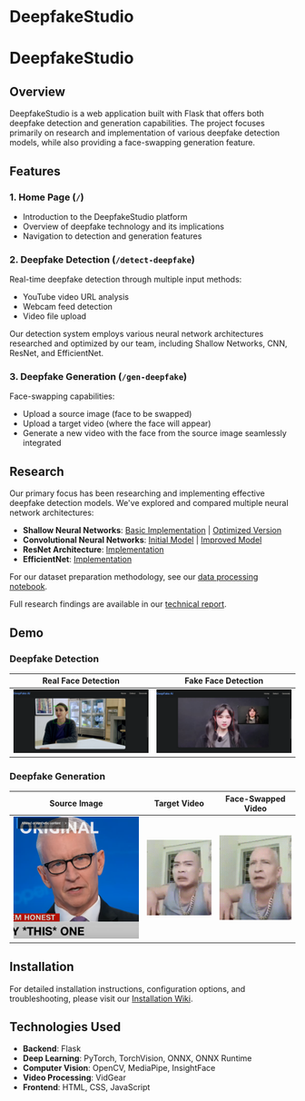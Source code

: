 # DeepfakeStudio

# DeepfakeStudio

## Overview
DeepfakeStudio is a web application built with Flask that offers both deepfake detection and generation capabilities. The project focuses primarily on research and implementation of various deepfake detection models, while also providing a face-swapping generation feature.

## Features

### 1. Home Page (`/`)
- Introduction to the DeepfakeStudio platform
- Overview of deepfake technology and its implications
- Navigation to detection and generation features

### 2. Deepfake Detection (`/detect-deepfake`)
Real-time deepfake detection through multiple input methods:
- YouTube video URL analysis
- Webcam feed detection
- Video file upload

Our detection system employs various neural network architectures researched and optimized by our team, including Shallow Networks, CNN, ResNet, and EfficientNet.

### 3. Deepfake Generation (`/gen-deepfake`)
Face-swapping capabilities:
- Upload a source image (face to be swapped)
- Upload a target video (where the face will appear)
- Generate a new video with the face from the source image seamlessly integrated

## Research

Our primary focus has been researching and implementing effective deepfake detection models. We've explored and compared multiple neural network architectures:

- **Shallow Neural Networks**: [Basic Implementation](https://www.kaggle.com/code/phnghunh2704/shallow-nn-deepfake-detection) | [Optimized Version](https://www.kaggle.com/code/phnghunh2704/shallow-nn-deepfake-detection-optimized)
- **Convolutional Neural Networks**: [Initial Model](https://www.kaggle.com/code/quynhfptct24/trung-nhan-wik4) | [Improved Model](https://www.kaggle.com/code/quynhfptct24/trung-nhan-w5)
- **ResNet Architecture**: [Implementation](https://www.kaggle.com/code/daofoah/resnet-daeepfake)
- **EfficientNet**: [Implementation](https://www.kaggle.com/code/daofoah/efficient-daeepfake)

For our dataset preparation methodology, see our [data processing notebook](https://www.kaggle.com/code/thameshuynh/train-val-test).

Full research findings are available in our [technical report](report.com).

## Demo

### Deepfake Detection
| Real Face Detection | Fake Face Detection |
|:-------------------:|:-------------------:|
| ![Real Face Detection](demo/demo_real.png) | ![Fake Face Detection](demo/demo_fake.png) |

### Deepfake Generation
| Source Image | Target Video | Face-Swapped Video |
|:-----------:|:-----------:|:------------------:|
| ![Source Face](demo/source.png) | ![Original Video](demo/target.gif) | ![Face-Swapped Video](demo/demo.gif) |

## Installation

For detailed installation instructions, configuration options, and troubleshooting, please visit our [Installation Wiki](https://github.com/callmefao/DeepfakeStudio/wiki).

## Technologies Used
- **Backend**: Flask
- **Deep Learning**: PyTorch, TorchVision, ONNX, ONNX Runtime
- **Computer Vision**: OpenCV, MediaPipe, InsightFace
- **Video Processing**: VidGear
- **Frontend**: HTML, CSS, JavaScript